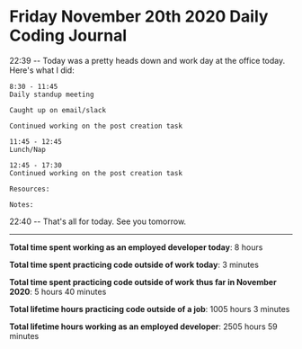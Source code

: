 # Friday November 20th 2020 Daily Coding Journal

22:39 -- Today was a pretty heads down and work day at the office today. Here's what I did:

```
8:30 - 11:45
Daily standup meeting

Caught up on email/slack

Continued working on the post creation task

11:45 - 12:45
Lunch/Nap

12:45 - 17:30
Continued working on the post creation task

Resources:

Notes:
```

22:40 -- That's all for today. See you tomorrow.

---

**Total time spent working as an employed developer today**: 8 hours

**Total time spent practicing code outside of work today**: 3 minutes

**Total time spent practicing code outside of work thus far in November 2020**: 5 hours 40 minutes

**Total lifetime hours practicing code outside of a job**: 1005 hours 3 minutes

**Total lifetime hours working as an employed developer**: 2505 hours 59 minutes
